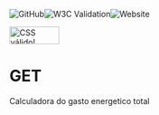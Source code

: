 ![GitHub](https://img.shields.io/github/license/vitorfb33/get)![W3C Validation](https://img.shields.io/w3c-validation/html?targetUrl=https%3A%2F%2Fvitorfb33.github.io%2Fget%2F)![Website](https://img.shields.io/website?url=https%3A%2F%2Fvitorfb33.github.io%2Fget%2F)
<p>
    <a href="http://jigsaw.w3.org/css-validator/check/referer">
        <img style="border:0;width:88px;height:31px"
            src="http://jigsaw.w3.org/css-validator/images/vcss"
            alt="CSS válido!" />
    </a>
</p>




# GET
Calculadora do gasto energetico total
